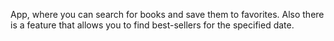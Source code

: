 App, where you can search for books and save them to favorites. Also there is a feature that allows you to find best-sellers for the specified date.
